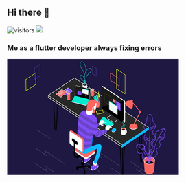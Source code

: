  <h2> Hi there 👋</h2>
 
 ![visitors](https://visitor-badge.laobi.icu/badge?page_id=ismailummer.ismailummer)
   <img src=https://img.shields.io/badge/flutter-devoloper-blue >
 <h3>Me as a flutter developer always fixing errors</h3>
 <img src=res/errorcode.gif width=400rem height=270rem>
<!--
**IsmailUmmer/ismailummer** is a ✨ _special_ ✨ repository because its `README.md` (this file) appears on your GitHub profile.

Here are some ideas to get you started:

- 🔭 I’m currently working on ...
- 🌱 I’m currently learning ...
- 👯 I’m looking to collaborate on ...
- 🤔 I’m looking for help with ...
- 💬 Ask me about ...
- 📫 How to reach me: ...
- 😄 Pronouns: ...
- ⚡ Fun fact: ...
-->
